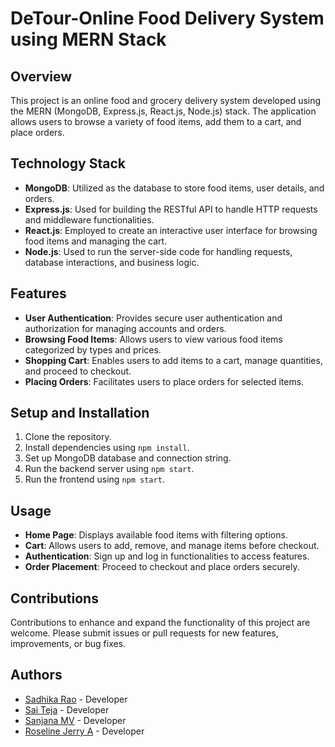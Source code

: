 # DeTour-Online Food Delivery System using MERN Stack

## Overview
This project is an online food and grocery delivery system developed using the MERN (MongoDB, Express.js, React.js, Node.js) stack. The application allows users to browse a variety of food items, add them to a cart, and place orders.

## Technology Stack
- **MongoDB**: Utilized as the database to store food items, user details, and orders.
- **Express.js**: Used for building the RESTful API to handle HTTP requests and middleware functionalities.
- **React.js**: Employed to create an interactive user interface for browsing food items and managing the cart.
- **Node.js**: Used to run the server-side code for handling requests, database interactions, and business logic.

## Features
- **User Authentication**: Provides secure user authentication and authorization for managing accounts and orders.
- **Browsing Food Items**: Allows users to view various food items categorized by types and prices.
- **Shopping Cart**: Enables users to add items to a cart, manage quantities, and proceed to checkout.
- **Placing Orders**: Facilitates users to place orders for selected items.

## Setup and Installation
1. Clone the repository.
2. Install dependencies using `npm install`.
3. Set up MongoDB database and connection string.
4. Run the backend server using `npm start`.
5. Run the frontend using `npm start`.

## Usage
- **Home Page**: Displays available food items with filtering options.
- **Cart**: Allows users to add, remove, and manage items before checkout.
- **Authentication**: Sign up and log in functionalities to access features.
- **Order Placement**: Proceed to checkout and place orders securely.

## Contributions
Contributions to enhance and expand the functionality of this project are welcome. Please submit issues or pull requests for new features, improvements, or bug fixes.


## Authors
- [Sadhika Rao](https://github.com/Sadhika1012) - Developer
- [Sai Teja](https://github.com/SaiTeja01402) - Developer
- [Sanjana MV](https://github.com/Sanjanamv2003) - Developer
- [Roseline Jerry A](https://github.com/rxlnj) - Developer

